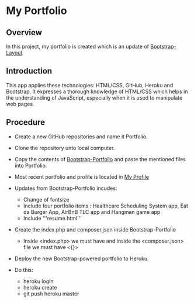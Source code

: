 # My Portfolio

## Overview

In this project, my portfolio is created which is an update of [Bootstrap-Layout](https://drangusboostrap.herokuapp.com). 

## Introduction
This app applies these technologies: HTML/CSS, GitHub, Heroku and Bootstrap. It expresses a thorough knowledge of HTML/CSS which helps in the understanding of JavaScript, especially when it is used to manipulate web pages.

## Procedure

* Create a new GitHub repositories and name it Portfolio.

* Clone the repository unto local computer.

* Copy the contents of [Bootstrap-Portfolio](https://github.com/druchefavour/Bootstrap-Portfolio) and paste the mentioned files into Portfolio.

* Most recent portfolio and profile is located in 
[My Profile](https://angusog.herokuapp.com)

* Updates from Bootstrap-Portfolio incudes:
  * Change of fontsize
  * Include four portfolio items : Healthcare Scheduling System app, Eat da Burger App, AirBnB TLC app and Hangman game app
  * Include '''resume.html'''  

* Create the index.php and composer.json inside Bootstrap-Portfolio
  * Inside <index.php> we must have <?php include_once("yourFileNameHere"); ?> and inside the <composer.json> file we must have <{}> 

* Deploy the new Bootstrap-powered portfolio to Heroku. 

* Do this:
	* heroku login
    * heroku create
    * git push heroku master